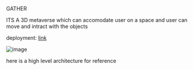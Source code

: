 GATHER 



ITS A 3D metaverse which can accomodate user on a space and user can move and intract with the objects

deployment: [link](https://gather.yagyagoel.dev)


![image](https://github.com/user-attachments/assets/8c1b60ec-c218-4d77-86e9-6ef6236efaf7)

here is a high level architecture for reference
